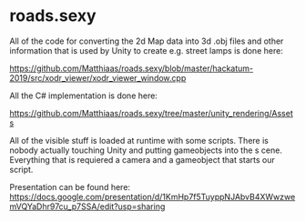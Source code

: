 # roads.sexy


All of the code for converting the 2d Map data into 3d .obj files and other information that is used by Unity to create e.g. street lamps
is done here:

https://github.com/Matthiaas/roads.sexy/blob/master/hackatum-2019/src/xodr_viewer/xodr_viewer_window.cpp

All the C# implementation is done here: 

https://github.com/Matthiaas/roads.sexy/tree/master/unity_rendering/Assets
 
All of the visible stuff is loaded at runtime with some scripts. There is nobody actually touching Unity and putting gameobjects into the s
cene.
Everything that is requiered a camera and a gameobject that starts our script.

Presentation can be found here: https://docs.google.com/presentation/d/1KmHp7f5TuyppNJAbvB4XWwzwemVQYaDhr97cu_p7SSA/edit?usp=sharing
